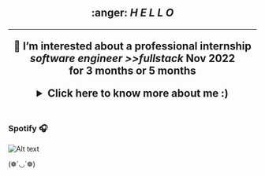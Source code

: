 <h2 align="center">
	:anger: <i>H E L L O </i>
</p>

---

  <p align=center>🍏 I’m interested about a professional internship  <i> software engineer >>fullstack </i>
	 Nov 2022 <br>for 3 months or 5 months 

 
	  
	  


</p>

<details>
 <summary>Click here to know more about me :)</summary>

 <div align="center">
 <table><tr><td valign="top" width="50%">
  <br> I 've started  my curriculum at the Holberton School Paris, France in January 2022 
 
  💬 Ask me about anything here.
 
<div class="badge-base LI-profile-badge" data-locale="fr_FR" data-size="medium" data-theme="light" data-type="VERTICAL" data-vanity="siham-b-523a36230" data-version="v1"><a class="badge-base__link LI-simple-link" href="https://fr.linkedin.com/in/siham-b-523a36230?trk=profile-badge">Siham B.</a></div>
       
 
 </td></tr></table>

                                                                                                          

</div>
  
</details>
 

       
 
 
 <br>

### Spotify 🎧
![Alt text](https://spotify-recently-played-readme.vercel.app/api?user=31s7q43tus2y5bvoo26ytdtdt5zm)

(❁´◡`❁)
